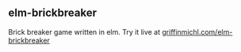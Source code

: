 ## elm-brickbreaker

Brick breaker game written in elm. Try it live at [griffinmichl.com/elm-brickbreaker](http://www.griffinmichl.com/elm-brickbreaker)

